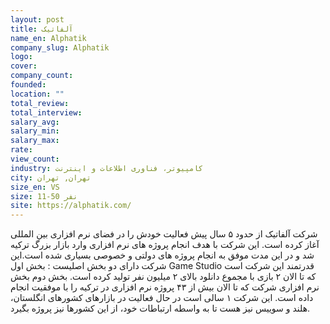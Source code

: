 ```yaml
---
layout: post
title: آلفاتیک
name_en: Alphatik
company_slug: Alphatik
logo: 
cover: 
company_count:
founded:
location: ""
total_review: 
total_interview: 
salary_avg: 
salary_min: 
salary_max: 
rate: 
view_count: 
industry: کامپیوتر، فناوری اطلاعات و اینترنت
city: تهران, تهران
size_en: VS
size: 11-50 نفر
site: https://alphatik.com/
---
```


شرکت آلفاتیک از حدود ۵ سال پیش فعالیت خودش را در فضای نرم افزاری بین المللی آغاز کرده است. این شرکت با هدف انجام پروژه های نرم افزاری وارد بازار بزرگ ترکیه شد و در این مدت موفق به انجام پروژه های دولتی و خصوصی بسیاری شده است.این شرکت دارای دو بخش اصلیست :
بخش اول Game Studio قدرتمند این شرکت است که تا الان ۲ بازی با مجموع دانلود بالای ۲ میلیون نفر تولید کرده است.
بخش دوم بخش نرم افزاری شرکت که تا الان بیش از ۴۳ پروژه نرم افزاری در ترکیه را با موفقیت انجام داده است.
این شرکت ۱ سالی است در حال فعالیت در بازارهای کشورهای انگلستان، هلند و سوییس نیز هست تا به واسطه ارتباطات خود، از این کشورها نیز پروژه بگیرد.
